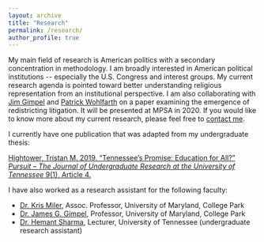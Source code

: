 ```yaml
---
layout: archive
title: "Research"
permalink: /research/
author_profile: true
---
```


  
My main field of research is American politics with a secondary concentration in methodology. I am broadly interested in American political institutions -- especially the U.S. Congress and interest groups. My current research agenda is pointed toward better understanding religious representation from an institutional perspective. I am also collaborating with <a href="https://gvpt.umd.edu/facultyprofile/gimpel/james">Jim Gimpel</a> and <a href="https://gvpt.umd.edu/facultyprofile/wohlfarth/patrick-c">Patrick Wohlfarth</a> on a paper examining the emergence of redistricting litigation. It will be presented at MPSA in 2020. If you would like to know more about my current research, please feel free to <a href="mailto:thighto@umd.edu">contact me</a>.

I currently have one publication that was adapted from my undergraduate thesis:

<a href="https://trace.tennessee.edu/pursuit/vol9/iss1/4/">Hightower, Tristan M. 2019. “Tennessee’s Promise: Education for All?” <i>Pursuit – The Journal of Undergraduate Research at the University of Tennessee</i> 9(1), Article 4.</a>

I have also worked as a research assistant for the following faculty:

<ul>
  <li><a href="https://gvpt.umd.edu/facultyprofile/miler/kris">Dr. Kris Miler</a>, Assoc. Professor, University of Maryland, College Park
  <li><a href="https://gvpt.umd.edu/facultyprofile/gimpel/james">Dr. James G. Gimpel</a>, Professor, University of Maryland, College Park
  <li><a href="https://polisci.utk.edu/faculty/sharma.php">Dr. Hemant Sharma</a>, Lecturer, University of Tennessee (undergraduate research assistant)</li>
</ul>
